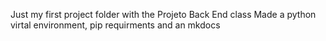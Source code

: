 Just my first project folder with the Projeto Back End class
Made a python virtal environment, pip requirments and an mkdocs
